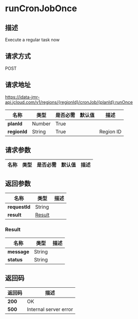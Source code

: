 # runCronJobOnce


## 描述
Execute a regular task now

## 请求方式
POST

## 请求地址
https://idata-jmr-api.jcloud.com/v1/regions/{regionId}/cronJob/{planId}:runOnce

|名称|类型|是否必需|默认值|描述|
|---|---|---|---|---|
|**planId**|Number|True|||
|**regionId**|String|True||Region ID|

## 请求参数
|名称|类型|是否必需|默认值|描述|
|---|---|---|---|---|


## 返回参数
|名称|类型|描述|
|---|---|---|
|**requestId**|String||
|**result**|[Result](##Result)||


### <a name="Result">Result</a>
|名称|类型|描述|
|---|---|---|
|**message**|String||
|**status**|String||

## 返回码
|返回码|描述|
|---|---|
|**200**|OK|
|**500**|Internal server error|
